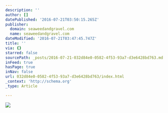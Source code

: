 ```yaml
---
description: ''
author: []
datePublished: '2016-07-21T03:50:15.265Z'
publisher:
  domain: seaweedandgravel.com
  name: seaweedandgravel.com
dateModified: '2016-07-21T03:47:45.747Z'
title: ''
via: {}
starred: false
sourcePath: _posts/2016-07-21-032d84e0-0582-4f53-93a7-d3e6428bd763.md
inFeed: true
hasPage: true
inNav: false
url: 032d84e0-0582-4f53-93a7-d3e6428bd763/index.html
_context: 'http://schema.org'
_type: Article

---
```

![](http://cdn.shopify.com/s/files/1/0168/8754/files/DSC_0064.jpg?4117)